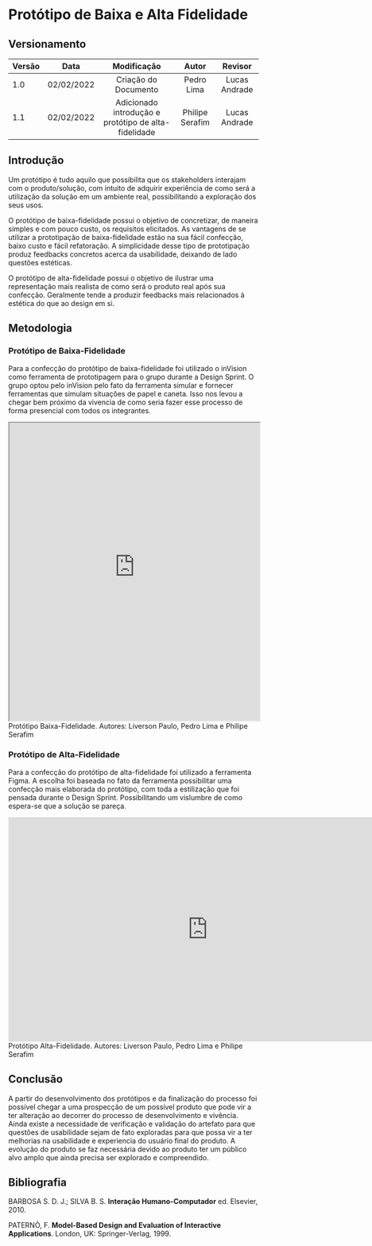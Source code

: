 # Protótipo de Baixa e Alta Fidelidade

## Versionamento

| Versão |    Data    |                     Modificação                      |      Autor      |    Revisor    |
| ------ | :--------: | :--------------------------------------------------: | :-------------: | :-----------: |
| 1.0    | 02/02/2022 |                 Criação do Documento                 |   Pedro Lima    | Lucas Andrade |
| 1.1    | 02/02/2022 | Adicionado introdução e protótipo de alta-fidelidade | Philipe Serafim | Lucas Andrade |

## Introdução

Um protótipo é tudo aquilo que possibilita que os stakeholders interajam com o produto/solução, com intuito de adquirir experiência de como será a utilização da solução em um ambiente real, possibilitando a exploração dos seus usos.

O protótipo de baixa-fidelidade possui o objetivo de concretizar, de maneira simples e com pouco custo, os requisitos elicitados. As vantagens de se utilizar a prototipação de baixa-fidelidade estão na sua fácil confecção, baixo custo e fácil refatoração. A simplicidade desse tipo de prototipação produz feedbacks concretos acerca da usabilidade, deixando de lado questões estéticas.

O protótipo de alta-fidelidade possui o objetivo de ilustrar uma representação mais realista de como será o produto real após sua confecção. Geralmente tende a produzir feedbacks mais relacionados à estética do que ao design em si.

## Metodologia

### Protótipo de Baixa-Fidelidade

Para a confecção do protótipo de baixa-fidelidade foi utilizado o inVision como ferramenta de prototipagem para o grupo durante a Design Sprint. O grupo optou pelo inVision pelo fato da ferramenta simular e fornecer ferramentas que simulam situações de papel e caneta. Isso nos levou a chegar bem próximo da vivencia de como seria fazer esse processo de forma presencial com todos os integrantes.

<iframe width="100%" height="600px" src="https://chapa-quente.invisionapp.com/console/share/2F8QHEYXJPB"></iframe>
<figcaption>Protótipo Baixa-Fidelidade. Autores: Liverson Paulo, Pedro Lima e Philipe Serafim</figcaption>

### Protótipo de Alta-Fidelidade

Para a confecção do protótipo de alta-fidelidade foi utilizado a ferramenta Figma. A escolha foi baseada no fato da ferramenta possibilitar uma confecção mais elaborada do protótipo, com toda a estilização que foi pensada durante o Design Sprint. Possibilitando um vislumbre de como espera-se que a solução se pareça.

<iframe style="border: 1px solid rgba(0, 0, 0, 0.1);" width="800" height="450" src="https://www.figma.com/embed?embed_host=share&url=https%3A%2F%2Fwww.figma.com%2Fproto%2FbqqONaEFmeFFUBjrf9fUXt%2FChapa-Quente%3Fnode-id%3D15%253A232%26scaling%3Dscale-down-width%26page-id%3D9%253A2%26starting-point-node-id%3D15%253A232" allowfullscreen></iframe>
<figcaption>Protótipo Alta-Fidelidade. Autores: Liverson Paulo, Pedro Lima e Philipe Serafim</figcaption>

## Conclusão

A partir do desenvolvimento dos protótipos e da finalização do processo foi possível chegar a uma prospecção de um possível produto que pode vir a ter alteração ao decorrer do processo de desenvolvimento e vivência. Ainda existe a necessidade de verificação e validação do artefato para que questões de usabilidade sejam de fato exploradas para que possa vir a ter melhorias na usabilidade e experiencia do usuário final do produto. A evolução do produto se faz necessária devido ao produto ter um público alvo amplo que ainda precisa ser explorado e compreendido.

## Bibliografia

BARBOSA S. D. J.; SILVA B. S. **Interação Humano-Computador** ed. Elsevier, 2010.

PATERNÒ, F. **Model-Based Design and Evaluation of Interactive Applications**. London, UK: Springer-Verlag, 1999.
